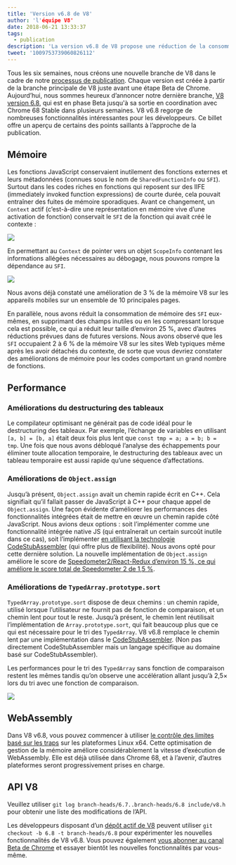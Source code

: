 ```yaml
---
title: 'Version v6.8 de V8'
author: 'l'équipe V8'
date: 2018-06-21 13:33:37
tags:
  - publication
description: 'La version v6.8 de V8 propose une réduction de la consommation de mémoire et plusieurs améliorations de performance.'
tweet: '1009753739060826112'
---
```

Tous les six semaines, nous créons une nouvelle branche de V8 dans le cadre de notre [processus de publication](/docs/release-process). Chaque version est créée à partir de la branche principale de V8 juste avant une étape Beta de Chrome. Aujourd’hui, nous sommes heureux d’annoncer notre dernière branche, [V8 version 6.8](https://chromium.googlesource.com/v8/v8.git/+log/branch-heads/6.8), qui est en phase Beta jusqu'à sa sortie en coordination avec Chrome 68 Stable dans plusieurs semaines. V8 v6.8 regorge de nombreuses fonctionnalités intéressantes pour les développeurs. Ce billet offre un aperçu de certains des points saillants à l’approche de la publication.

<!--truncate-->
## Mémoire

Les fonctions JavaScript conservaient inutilement des fonctions externes et leurs métadonnées (connues sous le nom de `SharedFunctionInfo` ou `SFI`). Surtout dans les codes riches en fonctions qui reposent sur des IIFE (immediately invoked function expressions) de courte durée, cela pouvait entraîner des fuites de mémoire sporadiques. Avant ce changement, un `Context` actif (c’est-à-dire une représentation en mémoire vive d’une activation de fonction) conservait le `SFI` de la fonction qui avait créé le contexte :

![](/_img/v8-release-68/context-jsfunction-before.svg)

En permettant au `Context` de pointer vers un objet `ScopeInfo` contenant les informations allégées nécessaires au débogage, nous pouvons rompre la dépendance au `SFI`.

![](/_img/v8-release-68/context-jsfunction-after.svg)

Nous avons déjà constaté une amélioration de 3 % de la mémoire V8 sur les appareils mobiles sur un ensemble de 10 principales pages.

En parallèle, nous avons réduit la consommation de mémoire des `SFI` eux-mêmes, en supprimant des champs inutiles ou en les compressant lorsque cela est possible, ce qui a réduit leur taille d’environ 25 %, avec d’autres réductions prévues dans de futures versions. Nous avons observé que les `SFI` occupaient 2 à 6 % de la mémoire V8 sur les sites Web typiques même après les avoir détachés du contexte, de sorte que vous devriez constater des améliorations de mémoire pour les codes comportant un grand nombre de fonctions.

## Performance

### Améliorations du destructuring des tableaux

Le compilateur optimisant ne générait pas de code idéal pour le destructuring des tableaux. Par exemple, l’échange de variables en utilisant `[a, b] = [b, a]` était deux fois plus lent que `const tmp = a; a = b; b = tmp`. Une fois que nous avons débloqué l’analyse des échappements pour éliminer toute allocation temporaire, le destructuring des tableaux avec un tableau temporaire est aussi rapide qu’une séquence d’affectations.

### Améliorations de `Object.assign`

Jusqu’à présent, `Object.assign` avait un chemin rapide écrit en C++. Cela signifiait qu’il fallait passer de JavaScript à C++ pour chaque appel de `Object.assign`. Une façon évidente d’améliorer les performances des fonctionnalités intégrées était de mettre en œuvre un chemin rapide côté JavaScript. Nous avions deux options : soit l’implémenter comme une fonctionnalité intégrée native JS (qui entraînerait un certain surcoût inutile dans ce cas), soit l’implémenter [en utilisant la technologie CodeStubAssembler](/blog/csa) (qui offre plus de flexibilité). Nous avons opté pour cette dernière solution. La nouvelle implémentation de `Object.assign` améliore le score de [Speedometer2/React-Redux d’environ 15 %, ce qui améliore le score total de Speedometer 2 de 1,5 %](https://chromeperf.appspot.com/report?sid=d9ea9a2ae7cd141263fde07ea90da835cf28f5c87f17b53ba801d4ac30979558&start_rev=550155&end_rev=552590).

### Améliorations de `TypedArray.prototype.sort`

`TypedArray.prototype.sort` dispose de deux chemins : un chemin rapide, utilisé lorsque l’utilisateur ne fournit pas de fonction de comparaison, et un chemin lent pour tout le reste. Jusqu’à présent, le chemin lent réutilisait l’implémentation de `Array.prototype.sort`, qui fait beaucoup plus que ce qui est nécessaire pour le tri des `TypedArray`. V8 v6.8 remplace le chemin lent par une implémentation dans le [CodeStubAssembler](/blog/csa). (Non pas directement CodeStubAssembler mais un langage spécifique au domaine basé sur CodeStubAssembler).

Les performances pour le tri des `TypedArray` sans fonction de comparaison restent les mêmes tandis qu’on observe une accélération allant jusqu’à 2,5× lors du tri avec une fonction de comparaison.

![](/_img/v8-release-68/typedarray-sort.svg)

## WebAssembly

Dans V8 v6.8, vous pouvez commencer à utiliser [le contrôle des limites basé sur les traps](https://docs.google.com/document/d/17y4kxuHFrVxAiuCP_FFtFA2HP5sNPsCD10KEx17Hz6M/edit) sur les plateformes Linux x64. Cette optimisation de gestion de la mémoire améliore considérablement la vitesse d’exécution de WebAssembly. Elle est déjà utilisée dans Chrome 68, et à l’avenir, d’autres plateformes seront progressivement prises en charge.

## API V8

Veuillez utiliser `git log branch-heads/6.7..branch-heads/6.8 include/v8.h` pour obtenir une liste des modifications de l’API.

Les développeurs disposant d’un [dépôt actif de V8](/docs/source-code#using-git) peuvent utiliser `git checkout -b 6.8 -t branch-heads/6.8` pour expérimenter les nouvelles fonctionnalités de V8 v6.8. Vous pouvez également [vous abonner au canal Beta de Chrome](https://www.google.com/chrome/browser/beta.html) et essayer bientôt les nouvelles fonctionnalités par vous-même.
